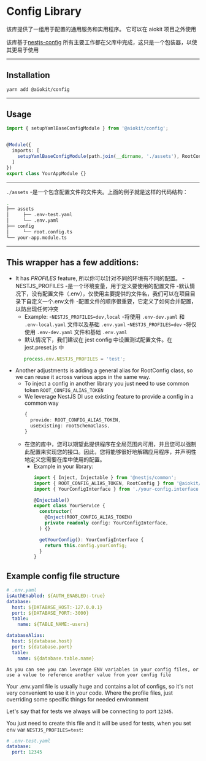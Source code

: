 # Config Library

该库提供了一组用于配置的通用服务和实用程序。
它可以在 aiokit 项目之外使用


该库基于[nestjs-config](https://github.com/Nikaple/nest-typed-config)
所有主要工作都在父库中完成，这只是一个包装器，以使其更易于使用

---

## Installation

```bash
yarn add @aiokit/config
```

---

## Usage

```typescript
import { setupYamlBaseConfigModule } from '@aiokit/config';


@Module({
  imports: [
    setupYamlBaseConfigModule(path.join(__dirname, './assets'), RootConfig),
  ]
})
export class YourAppModule {}


```

---

`./assets` -是一个包含配置文件的文件夹。上面的例子就是这样的代码结构：


```bash                                                                        git(docs/readme_for_each_module↑1|✚1…1
.
├── assets
│     ├── .env-test.yaml
│     └── .env.yaml
├── config
│     └── root.config.ts
└── your-app.module.ts
```

---


## This wrapper has a few additions:

- It has *PROFILES* feature, 所以你可以针对不同的环境有不同的配置。
  -NESTJS_PROFILES -是一个环境变量，用于定义要使用的配置文件
  -默认情况下，没有配置文件（.env），仅使用主要提供的文件名，我们可以在项目目录下自定义一个.env文件
  -配置文件的顺序很重要，它定义了如何合并配置，以防出现任何冲突
  - Example:
    -`NESTJS_PROFILES=dev,local` -将使用 `.env-dev.yaml` 和 `.env-local.yaml` 文件以及基础 `.env.yaml`
    -`NESTJS_PROFILES=dev` -将仅使用 `.env-dev.yaml` 文件和基础 `.env.yaml`
  - 默认情况下，我们建议在 jest config 中设置测试配置文件。在 jest.preset.js 中
  ```javascript
     process.env.NESTJS_PROFILES = 'test';
  ```
- Another adjustments is adding a general alias for RootConfig class, so we can reuse it across various apps in the same way.
  - To inject a config in another library you just need to use common token `ROOT_CONFIG_ALIAS_TOKEN`
  - We leverage NestJS DI use existing feature to provide a config in a common way
      ```typescript
      {
        provide: ROOT_CONFIG_ALIAS_TOKEN,
        useExisting: rootSchemaClass,
      }
      ```
  - 在您的库中，您可以期望此提供程序在全局范围内可用，并且您可以强制此配置来实现您的接口。因此，您将能够很好地解耦应用程序，并声明性地定义您需要在库中使用的配置。
    - Example in your library:
      ```typescript
      import { Inject, Injectable } from '@nestjs/common';
      import { ROOT_CONFIG_ALIAS_TOKEN, RootConfig } from '@aiokit/config';
      import { YourConfigInterface } from './your-config.interface';

      @Injectable()
      export class YourService {
        constructor(
          @Inject(ROOT_CONFIG_ALIAS_TOKEN)
          private readonly config: YourConfigInterface,
        ) {}

        getYourConfig(): YourConfigInterface {
          return this.config.yourConfig;
        }
      }
      ```


## Example config file structure

```yaml
# .env.yaml
isAuthEnabled: ${AUTH_ENABLED:-true}
database:
  host: ${DATABASE_HOST:-127.0.0.1}
  port: ${DATABASE_PORT:-3000}
  table:
    name: ${TABLE_NAME:-users}

databaseAlias:
  host: ${database.host}
  port: ${database.port}
  table:
    name: ${database.table.name}
```

`As you can see you can leverage ENV variables in your config files, or use a value to reference another value from your config file`

Your .env.yaml file is usually huge and contains a lot of configs, so it's not very convenient to use it in your code.
Where the profile files, just overriding some specific things for needed environment

Let's say that for tests we always will be connecting to port `12345`.

You just need to create this file and it will be used for tests, when you set env var `NESTJS_PROFILES=test`:

```yaml
# .env-test.yaml
database:
  port: 12345
```
